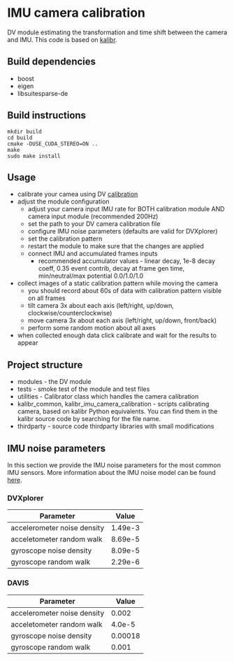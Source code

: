 # IMU camera calibration

DV module estimating the transformation and time shift between the camera and IMU.
This code is based on [kalibr](https://github.com/ethz-asl/kalibr).

## Build dependencies
* boost
* eigen
* libsuitesparse-de

## Build instructions
```
mkdir build
cd build
cmake -DUSE_CUDA_STEREO=ON ..
make
sudo make install
```

## Usage
* calibrate your camea using DV [calibration](https://inivation.gitlab.io/dv/dv-docs/docs/tutorial-calibration/)
* adjust the module configuration
  * adjust your camera input IMU rate for BOTH calibration module AND camera input module (recommended 200Hz)
  * set the path to your DV camera calibration file
  * configure IMU noise parameters (defaults are valid for DVXplorer)
  * set the calibration pattern
  * restart the module to make sure that the changes are applied
  * connect IMU and accumulated frames inputs
    * recommended accumulator values - linear decay, 1e-8 decay coeff, 0.35 event contrib, decay at frame gen time, min/neutral/max potential 0.0/1.0/1.0
* collect images of a static calibration pattern while moving the camera 
    * you should record about 60s of data with calibration pattern visible on all frames
    * tilt camera 3x about each axis (left/right, up/down, clockwise/counterclockwise)
    * move camera 3x about each axis (left/right, up/down, front/back)
    * perform some random motion about all axes
* when collected enough data click calibrate and wait for the results to appear  

## Project structure
- modules - the DV module
- tests - smoke test of the module and test files
- utilities - Calibrator class which handles the camera calibration  
- kalibr_common, kalibr_imu_camera_calibration - scripts calibrating camera, based on kalibr Python equivalents. You can find them in the kalibr source code by searching for the file name.
- thirdparty - source code thirdparty libraries with small modifications 


## IMU noise parameters

In this section we provide the IMU noise parameters for the most common IMU sensors. More information about the IMU 
noise model can be found [here](https://github.com/ethz-asl/kalibr/wiki/IMU-Noise-Model).

### DVXplorer

Parameter | Value
--------- | -----
accelerometer noise density |  1.49e-3
acceletometer random walk | 8.69e-5
gyroscope noise density | 8.09e-5
gyroscope random walk | 2.29e-6

### DAVIS

Parameter | Value
--------- | -----
accelerometer noise density | 0.002  
acceletometer random walk | 4.0e-5
gyroscope noise density | 0.00018
gyroscope random walk | 0.001
